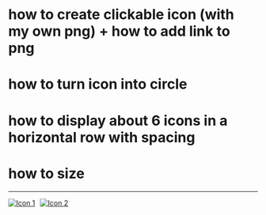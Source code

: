 # how to create clickable icon (with my own png) + how to add link to png 

# how to turn icon into circle

# how to display about 6 icons in a horizontal row with spacing

# how to size

---

<!DOCTYPE html>
<html>
<head>
    <title>Step by step solving how to create circle clickable icon in horizontal row</title>
    <style>
        /* Add your CSS code here */
          .icon-container {
          display: flex;
          gap: 10px; /* Adjust the gap as needed */
  }
    </style>
</head>
<body>
    <!-- Add your HTML content here -->
        <div class="icon-container">
         <a href="https://example.com/page1">
        <img src="image1.png" alt="Icon 1" />
         </a>
        <a href="https://example.com/page2">
        <img src="image2.png" alt="Icon 2" />
        </a>
        </div>

  
</body>
</html>
